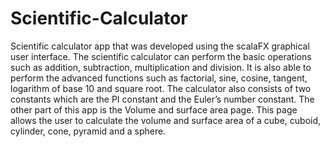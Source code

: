 # Scientific-Calculator
Scientific calculator app that was developed using the scalaFX graphical user interface. The scientific calculator can perform the basic operations such as addition, subtraction, multiplication and division. It is also able to perform the advanced functions such as factorial, sine, cosine, tangent, logarithm of base 10 and square root. The calculator also consists of two constants which are the PI constant and the Euler’s number constant. The other part of this app is the Volume and surface area page. This page allows the user to calculate the volume and surface area of a cube, cuboid, cylinder, cone, pyramid and a sphere.




